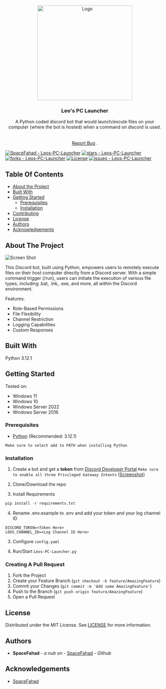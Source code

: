 <br/>
<p align="center">
  <a href="https://github.com/SpaceFahad/Leos-PC-Launcher">
    <img src="https://i.imgur.com/oigcXpj.png" alt="Logo" width="300" height="300">
  </a>

  <h3 align="center">Leo's PC Launcher</h3>

  <p align="center">
    A Python coded discord bot that would launch/excute files on your computer (where the bot is hosted) when a command on discord is used.
    <br/>
    <br/>
    <br/>
    <a href="https://github.com/SpaceFahad/Leos-PC-Launcher/issues">Report Bug</a>
    .
  </p>
</p>

[![SpaceFahad - Leos-PC-Launcher](https://img.shields.io/static/v1?label=SpaceFahad&message=Leos-PC-Launcher&color=blue&logo=github)](https://github.com/SpaceFahad/Leos-PC-Launcher "Go to GitHub repo")
[![stars - Leos-PC-Launcher](https://img.shields.io/github/stars/SpaceFahad/Leos-PC-Launcher?style=social)](https://github.com/SpaceFahad/Leos-PC-Launcher)
[![forks - Leos-PC-Launcher](https://img.shields.io/github/forks/SpaceFahad/Leos-PC-Launcher?style=social)](https://github.com/SpaceFahad/Leos-PC-Launcher)
[![License](https://img.shields.io/badge/License-MIT-blue)](#license)
[![issues - Leos-PC-Launcher](https://img.shields.io/github/issues/SpaceFahad/Leos-PC-Launcher)](https://github.com/SpaceFahad/Leos-PC-Launcher/issues)

## Table Of Contents

* [About the Project](#about-the-project)
* [Built With](#built-with)
* [Getting Started](#getting-started)
  * [Prerequisites](#prerequisites)
  * [Installation](#installation)
* [Contributing](#contributing)
* [License](#license)
* [Authors](#authors)
* [Acknowledgements](#acknowledgements)

## About The Project

![Screen Shot](https://i.imgur.com/T8lxvV2.png)

This Discord bot, built using Python, empowers users to remotely execute files on their host computer directly from a Discord server. With a simple command trigger (/run), users can initiate the execution of various file types, including .bat, .lnk, .exe, and more, all within the Discord environment.

Features:
* Role-Based Permissions
* File Flexibility
* Channel Restriction
* Logging Capabilities
* Custom Responses


## Built With

Python 3.12.1

## Getting Started

Tested on: 
* Windows 11
* Windows 10
* Windows Server 2022
* Windows Server 2016

### Prerequisites

* [Python](https://www.python.org/downloads/) (Recommended: 3.12.1)
 

`Make sure to select add to PATH when installing Python`

### Installation

1. Create a bot and get a **token** from [Discord Developer Portal](https://discord.com/developers/applications)
`Make sure to enable all three Privileged Gateway Intents` ([Screenshot](https://i.imgur.com/3yBfslP.png))

2. Clone/Download the repo

3. Install Requirements

```python
pip install -r requirements.txt
```

4. Rename .env.example to .env and add your token and your log channel ID

```
DISCORD_TOKEN=<Token Here>
LOGS_CHANNEL_ID=<Log Channel ID Here>
```

3. Configure `config.yaml`


6. Run/Start `Leos-PC-Launcher.py`


### Creating A Pull Request

1. Fork the Project
2. Create your Feature Branch (`git checkout -b feature/AmazingFeature`)
3. Commit your Changes (`git commit -m 'Add some AmazingFeature'`)
4. Push to the Branch (`git push origin feature/AmazingFeature`)
5. Open a Pull Request

## License

Distributed under the MIT License. See [LICENSE](https://github.com/SpaceFahad/Leos-PC-Launcher/blob/main/LICENSE) for more information.

## Authors

* **SpaceFahad** - *a nub on* - [SpaceFahad](https://github.com/SpaceFahad/) - *Github*

## Acknowledgements

* [SpaceFahad](https://github.com/SpaceFahad/)

